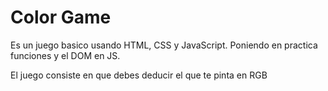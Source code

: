 
# Color Game

Es un juego basico usando HTML, CSS y JavaScript.
Poniendo en practica funciones y el DOM en JS.

El juego consiste en que debes deducir el  que te pinta en RGB





